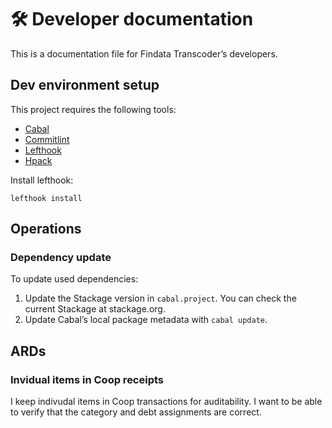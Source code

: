 # 🛠️ Developer documentation

This is a documentation file for Findata Transcoder’s developers.

## Dev environment setup

This project requires the following tools:

- [Cabal]
- [Commitlint]
- [Lefthook]
- [Hpack]

Install lefthook:

```shell
lefthook install
```

[Cabal]: https://www.haskell.org/cabal/
[Commitlint]: https://github.com/conventional-changelog/commitlint
[Lefthook]: https://github.com/evilmartians/lefthook
[Hpack]: https://github.com/sol/hpack

## Operations

### Dependency update

To update used dependencies:

1. Update the Stackage version in `cabal.project`.
  You can check the current Stackage at stackage.org.
2. Update Cabal’s local package metadata with `cabal update`.

## ARDs

### Invidual items in Coop receipts

I keep indivudal items in Coop transactions for auditability. I want to be
able to verify that the category and debt assignments are correct.
